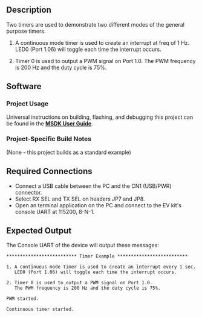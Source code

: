 ## Description

Two timers are used to demonstrate two different modes of the general purpose timers.

1. A continuous mode timer is used to create an interrupt at freq of 1 Hz. LED0 (Port 1.06) will toggle each time the interrupt occurs.

2. Timer 0 is used to output a PWM signal on Port 1.0. The PWM frequency is 200 Hz and the duty cycle is 75%.


## Software

### Project Usage

Universal instructions on building, flashing, and debugging this project can be found in the **[MSDK User Guide](https://analogdevicesinc.github.io/msdk/USERGUIDE/)**.

### Project-Specific Build Notes

(None - this project builds as a standard example)

## Required Connections

-   Connect a USB cable between the PC and the CN1 (USB/PWR) connector.
-   Select RX SEL and TX SEL on headers JP7 and JP8.
-   Open an terminal application on the PC and connect to the EV kit's console UART at 115200, 8-N-1.

## Expected Output

The Console UART of the device will output these messages:

```
************************** Timer Example **************************

1. A continuous mode timer is used to create an interrupt every 1 sec.
   LED0 (Port 1.06) will toggle each time the interrupt occurs.

2. Timer 0 is used to output a PWM signal on Port 1.0.
   The PWM frequency is 200 Hz and the duty cycle is 75%.

PWM started.

Continuous timer started.
```
